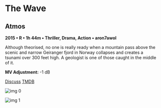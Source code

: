 # The Wave

## Atmos

**2015 • R • 1h 44m • Thriller, Drama, Action • aron7awol**

Although theorised, no one is really ready when a mountain pass above the scenic and narrow Geiranger fjord in Norway collapses and creates a tsunami over 300 feet high. A geologist is one of those caught in the middle of it.

**MV Adjustment:** -1 dB

[Discuss](https://www.avsforum.com/threads/bass-eq-for-filtered-movies.2995212/post-57481870)  [TMDB](336882)

![img 0](https://i.imgur.com/UaqouCg.jpg)

![img 1](https://i.imgur.com/TfbufBu.jpg)

